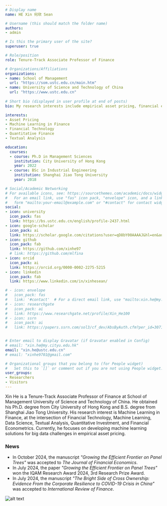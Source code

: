 ```yaml
---
# Display name
name: HE Xin 何欣 Sean

# Username (this should match the folder name)
authors:
- admin

# Is this the primary user of the site?
superuser: true

# Role/position
role: Tenure-Track Associate Professor of Finance

# Organizations/Affiliations
organizations:
- name: School of Management
  url: "https://som.ustc.edu.cn/main.htm"
- name: University of Science and Technology of China
  url: "https://www.ustc.edu.cn"
  
# Short bio (displayed in user profile at end of posts)
bio: My research interests include empirical asset pricing, financial econometrics and machine learning.

interests:
- Asset Pricing
- Machine Learning in Finance
- Financial Technology
- Quantitative Finance
- Textual Analysis

education:
  courses:
  - course: Ph.D in Management Sciences
    institution: City University of Hong Kong
    year: 2022
  - course: BSc in Industrial Engineering
    institution: Shanghai Jiao Tong University
    year: 2018

# Social/Academic Networking
# For available icons, see: https://sourcethemes.com/academic/docs/widgets/#icons
#   For an email link, use "fas" icon pack, "envelope" icon, and a link in the
#   form "mailto:your-email@example.com" or "#contact" for contact widget.
social:
- icon: university
  icon_pack: fas
  link: https://bs.ustc.edu.cn/english/profile-2437.html
- icon: google-scholar
  icon_pack: ai
  link: https://scholar.google.com/citations?user=qD8bY00AAAAJ&hl=en&authuser=2
- icon: github
  icon_pack: fab
  link: https://github.com/xinhe97
  # link: https://github.com/mlfina
- icon: orcid
  icon_pack: ai
  link: https://orcid.org/0000-0002-2275-5215
- icon: linkedin
  icon_pack: fab
  link: https://www.linkedin.com/in/xinhesean/

# - icon: envelope
#   icon_pack: fas
#   link: '#contact'  # For a direct email link, use "mailto:xin.he@my.cityu.edu.hk".
# - icon: researchgate
#   icon_pack: ai
#   link: https://www.researchgate.net/profile/Xin_He100
# - icon: ssrn
#   icon_pack: ai
#   link: https://papers.ssrn.com/sol3/cf_dev/AbsByAuth.cfm?per_id=3071233


# Enter email to display Gravatar (if Gravatar enabled in Config)
# email: "xin.he@my.cityu.edu.hk"
email: "xin.he@ustc.edu.cn"
# email: "xinhe9701@gmail.com"

# Organizational groups that you belong to (for People widget)
#   Set this to `[]` or comment out if you are not using People widget.  
user_groups:
- Researchers
- Visitors
---
```


Xin He is a Tenure-Track Associate Professor of Finance at School of Management University of Science and Technology of China. He obtained his Ph.D. degree from City University of Hong Kong and B.S. degree from Shanghai Jiao Tong University. His research interest is Machine Learning in Finance, at the intersection of Financial Technology, Machine Learning, Data Science, Textual Analysis, Quantitative Investment, and Financial Econometrics. Currently, he focuses on developing machine learning solutions for big data challenges in empirical asset pricing. 

### News

- In October 2024, the manuscript *"Growing the Efficient Frontier on Panel Trees"* was accepted to *The Journal of Financial Economics*.
- In July 2024, the paper *"Growing the Efficient Frontier on Panel Trees"* won the IQAM Research Award 2024, 3rd Research Prize Award.
- In July 2024, the manuscript *"The Bright Side of Cross Ownership: Evidence From the Corporate Resilience to COVID-19 Crisis in China"* was accepted to *International Review of Finance*.

![alt text](img/Sister-4th.jpg)